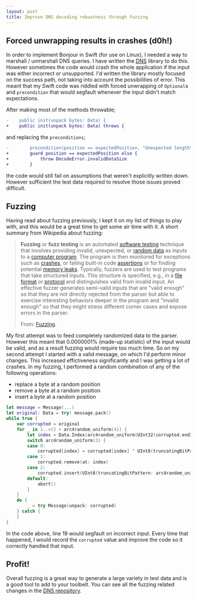 ```yaml
---
layout: post
title: Improve DNS decoding robustness through fuzzing
---
```


## Forced unwrapping results in crashes (d0h!)
In order to implement Bonjour in Swift (for use on Linux), I needed a way to marshall / unmarshall DNS queries. I have written the [DNS](https://github.com/Bouke/DNS) library to do this. However sometimes the code would crash the whole application if the input was either incorrect or unsupported. I'd written the library mostly focused on the success path, not taking into account the possibilities of error. This meant that my Swift code was riddled with forced unwrapping of `Optional`s and  `precondition` that would segfault whenever the input didn't match expectations.

After making most of the methods throwable;

```diff
-    public init(unpack bytes: Data) {
+    public init(unpack bytes: Data) throws {
```

and replacing the `preconditions`;

```diff
-        precondition(position == expectedPosition, "Unexpected length")
+        guard position == expectedPosition else {
+            throw DecodeError.invalidDataSize
+        }
```

the code would still fail on assumptions that weren't explicitly written down. However sufficient the test data required to resolve those issues proved difficult. 

## Fuzzing

Having read about fuzzing previously, I kept it on my list of things to play with, and this would be a great time to get some air time with it. A short summary from Wikipedia about fuzzing:

> **Fuzzing** or **fuzz testing** is an automated [software testing](https://en.wikipedia.org/wiki/Software_testing) technique that involves providing invalid, unexpected, or [random data](https://en.wikipedia.org/wiki/Random_data) as inputs to a [computer program](https://en.wikipedia.org/wiki/Computer_program). The program is then monitored for exceptions such as [crashes](https://en.wikipedia.org/wiki/Crash_(computing)), or failing built-in code [assertions](https://en.wikipedia.org/wiki/Assertion_(computing)) or for finding potential [memory leaks](https://en.wikipedia.org/wiki/Memory_leak). Typically, fuzzers are used to test programs that take structured inputs. This structure is specified, e.g., in a [file format](https://en.wikipedia.org/wiki/File_format) or [protocol](https://en.wikipedia.org/wiki/Communications_protocol) and distinguishes valid from invalid input. An effective fuzzer generates semi-valid inputs that are "valid enough" so that they are not directly rejected from the parser but able to exercise interesting behaviors deeper in the program and "invalid enough" so that they might stress different corner cases and expose errors in the parser.
>
> From: [Fuzzing](https://en.wikipedia.org/wiki/Fuzzing).

My first attempt was to feed completely randomized data to the parser. However this meant that 0.0000001% (made-up statistic) of the input would be valid, and as a result fuzzing would require too much time. So on my second attempt I started with a valid message, on which I'd perform minor changes. This increased effictiveness significantly and I was getting a lot of crashes. In my fuzzing, I performed a random combination of any of the following operations: 

* replace a byte at a random position
* remove a byte at a random position
* insert a byte at a random position

```swift
let message = Message(...)
let original: Data = try! message.pack()
while true {
    var corrupted = original
    for _ in 1..<(2 + arc4random_uniform(4)) {
        let index = Data.Index(arc4random_uniform(UInt32(corrupted.endIndex)))
        switch arc4random_uniform(3) {
        case 0:
            corrupted[index] = corrupted[index] ^ UInt8(truncatingBitPattern: arc4random_uniform(256))
        case 1:
            corrupted.remove(at: index)
        case 2:
            corrupted.insert(UInt8(truncatingBitPattern: arc4random_uniform(256)), at: index)
        default:
            abort()
        }
    }
    do {
        _ = try Message(unpack: corrupted)
    } catch {
    }
}
```

In the code above, line 19 would segfault on incorrect input. Every time that happened, I would record the `corrupted` value and improve the code so it correctly handled that input.

## Profit!

Overall fuzzing is a great way to generate a large variety in test data and is a good tool to add to your toolbelt. You can see all the fuzzing related changes in the [DNS repository](https://github.com/Bouke/DNS/compare/0.3.0...0.3.1).
